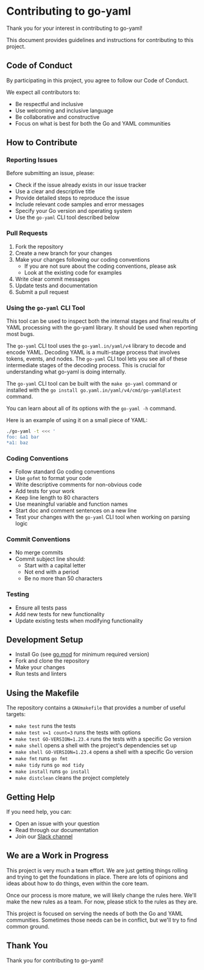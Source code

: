 Contributing to go-yaml
=======================

Thank you for your interest in contributing to go-yaml!

This document provides guidelines and instructions for contributing to this
project.


## Code of Conduct

By participating in this project, you agree to follow our Code of Conduct.

We expect all contributors to:
- Be respectful and inclusive
- Use welcoming and inclusive language
- Be collaborative and constructive
- Focus on what is best for both the Go and YAML communities


## How to Contribute


### Reporting Issues

Before submitting an issue, please:
- Check if the issue already exists in our issue tracker
- Use a clear and descriptive title
- Provide detailed steps to reproduce the issue
- Include relevant code samples and error messages
- Specify your Go version and operating system
- Use the `go-yaml` CLI tool described below


### Pull Requests

1. Fork the repository
1. Create a new branch for your changes
1. Make your changes following our coding conventions
   - If you are not sure about the coding conventions, please ask
   - Look at the existing code for examples
1. Write clear commit messages
1. Update tests and documentation
1. Submit a pull request


### Using the `go-yaml` CLI Tool

This tool can be used to inspect both the internal stages and final results of
YAML processing with the go-yaml library.
It should be used when reporting most bugs.

The `go-yaml` CLI tool uses the `go-yaml.in/yaml/v4` library to decode and
encode YAML.
Decoding YAML is a multi-stage process that involves tokens, events, and nodes.
The `go-yaml` CLI tool lets you see all of these intermediate stages of the
decoding process.
This is crucial for understanding what go-yaml is doing internally.

The `go-yaml` CLI tool can be built with the `make go-yaml` command or installed
with the `go install go.yaml.in/yaml/v4/cmd/go-yaml@latest` command.

You can learn about all of its options with the `go-yaml -h` command.

Here is an example of using it on a small piece of YAML:

```bash
./go-yaml -t <<< '
foo: &a1 bar
*a1: baz
```


### Coding Conventions

- Follow standard Go coding conventions
- Use `gofmt` to format your code
- Write descriptive comments for non-obvious code
- Add tests for your work
- Keep line length to 80 characters
- Use meaningful variable and function names
- Start doc and comment sentences on a new line
- Test your changes with the `go-yaml` CLI tool when working on parsing logic


### Commit Conventions

- No merge commits
- Commit subject line should:
  - Start with a capital letter
  - Not end with a period
  - Be no more than 50 characters


### Testing

- Ensure all tests pass
- Add new tests for new functionality
- Update existing tests when modifying functionality


## Development Setup

- Install Go (see [go.mod](https://github.com/yaml/go-yaml/blob/main/go.mod) for
  minimum required version)
- Fork and clone the repository
- Make your changes
- Run tests and linters


## Using the Makefile

The repository contains a `GNUmakefile` that provides a number of useful
targets:

- `make test` runs the tests
- `make test v=1 count=3` runs the tests with options
- `make test GO-VERSION=1.23.4` runs the tests with a specific Go version
- `make shell` opens a shell with the project's dependencies set up
- `make shell GO-VERSION=1.23.4` opens a shell with a specific Go version
- `make fmt` runs `go fmt`
- `make tidy` runs `go mod tidy`
- `make install` runs `go install`
- `make distclean` cleans the project completely


## Getting Help

If you need help, you can:
- Open an issue with your question
- Read through our documentation
- Join our [Slack channel](https://cloud-native.slack.com/archives/C08PPAT8PS7)


## We are a Work in Progress

This project is very much a team effort.
We are just getting things rolling and trying to get the foundations in place.
There are lots of opinions and ideas about how to do things, even within the
core team.

Once our process is more mature, we will likely change the rules here.
We'll make the new rules as a team.
For now, please stick to the rules as they are.

This project is focused on serving the needs of both the Go and YAML
communities.
Sometimes those needs can be in conflict, but we'll try to find common ground.


## Thank You

Thank you for contributing to go-yaml!
